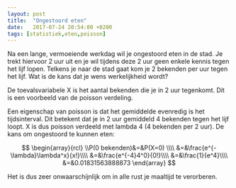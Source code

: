 ```yaml
---
layout: post
title:  "Ongestoord eten"
date:   2017-07-24 20:54:00 +0200
tags: [statistiek,eten,poisson]
---
```

Na een lange, vermoeiende werkdag wil je ongestoord eten in de stad. Je trekt hiervoor 2 uur uit en je wil tijdens deze 2 uur geen enkele kennis tegen het lijf lopen. Telkens je naar de stad gaat kom je 2 bekenden per uur tegen het lijf. Wat is de kans dat je wens werkelijkheid wordt?


De toevalsvariabele X is het aantal bekenden die je in 2 uur tegenkomt. Dit is een voorbeeld van de poisson verdeling.

Een eigenschap van poisson is dat het gemiddelde evenredig is het tijdsinterval. Dit betekent dat je in 2 uur gemiddeld 4 bekenden tegen het lijf loopt.
X is dus poisson verdeeld met lambda 4 (4 bekenden per 2 uur). De kans om ongestoord te kunnen eten:


$$
\begin{array}{rcl}
\\P(0 bekenden)&=&P(X=0) \\\\
&=&\frac{e^{-\lambda}\lambda^x}{x!}\\\\
&=&\frac{e^{-4}4^0}{0!}\\\\
&=&\frac{1}{e^4}\\\\
&=&0.01831563888873
\end{array}
$$

Het is dus zeer onwaarschijnlijk om in alle rust je maaltijd te verorberen.
